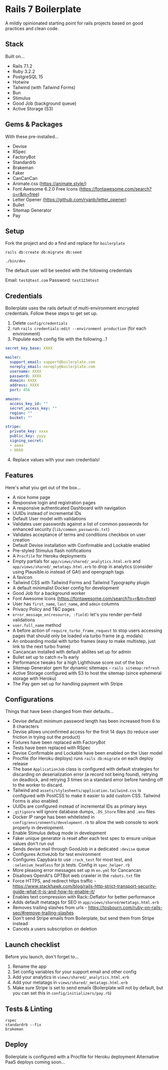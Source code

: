 # Rails 7 Boilerplate

A mildly opinionated starting point for rails projects based on good practices and clean code.

## Stack

Built on...

- Rails 7.1.2
- Ruby 3.2.2
- PostgreSQL 15
- Hotwire
- Tailwind (with Tailwind Forms)
- Bun
- Stimulus
- Good Job (background queue)
- Active Storage (S3)

## Gems & Packages

With these pre-installed...

- Devise
- RSpec
- FactoryBot
- Standardrb
- Brakeman
- Faker
- CanCanCan
- Animate.css (https://animate.style/)
- Font Awesome 6.2.0 Free Icons (https://fontawesome.com/search?o=r&m=free)
- Letter Opener (https://github.com/ryanb/letter_opener)
- Bullet
- Sitemap Generator
- Pay

## Setup

Fork the project and do a find and replace for `boilerplate`

```
rails db:create db:migrate db:seed

./bin/dev
```

The default user will be seeded with the following credentials

Email: `test@test.com`
Password: `test1234test`

## Credentials

Boilerplate uses the rails default of multi-environment encrypted credentials. Follow these steps to get set up.

1. Delete `config/credentials`
2. run `rails credentials:edit --environment production` (for each environment)
3. Populate each config file with the following...1

```yaml
secret_key_base: XXXX

mailer:
  support_email: support@boilerplate.com
  noreply_email: noreply@boilerplate.com
  username: XXXX
  password: XXXX
  domain: XXXX
  address: XXXX
  port: 456

amazon:
  access_key_id: ""
  secret_access_key: ""
  region: ""
  bucket: ""

stripe:
  private_key: xxxx
  public_key: yyyy
  signing_secret:
  - aaaa
  - bbbb
```

4. Replace values with your own credentials!

## Features

Here's what you get out of the box...

- A nice home page
- Responsive login and registration pages
- A responsive authenticated Dashboard with navigation
- UUIDs instead of incremental IDs
- Default User model with validations
- Validates user passwords against a list of common passwords for enhanced security (`lib/common_passwords.txt`)
- Validates acceptance of terms and conditions checkbox on user creation
- Default Devise installation with Confirmable and Lockable enabled
- Pre-styled Stimulus flash notifications
- A `Procfile` for Heroku deployments
- Empty partials for `app/views/shared/_analytics.html.erb` and `app/views/shared/_metatags.html.erb` to drop in analytics (consider using Plausible.io instead of GA!) and opengraph tags
- A favicon
- Tailwind CSS with Tailwind Forms and Tailwind Typography plugin
- A default minimalist Docker config for development
- Good Job for a background worker
- Font Awesome Icons (https://fontawesome.com/search?o=r&m=free)
- User has `first_name`, `last_name`, and `admin` columns
- Privacy Policy and T&C pages
- `error_message_on(resource, :field)` let's you render per-field validations
- `user.full_name` method
- A before action of `require_turbo_frame_request` to stop users accessing pages that should only be loaded via turbo frame (e.g. modals)
- An onboarding modal with turbo frames (easy to make multistep, just link to the next turbo frame)
- Cancancan installed with default abilites set up for admin
- Bullet set up to catch n+1s early
- Performance tweaks for a high Lighthouse score out of the box
- Sitemap Generator gem for dynamic sitemaps - `rails sitemap:refresh`
- Active Storage configured with S3 to host the sitemap (since ephemeral storage with Heroku)
- The Pay gem set up for handling payment with Stripe

## Configurations

Things that have been changed from their defaults...

- Devise default minimum password length has been increased from 6 to 8 characters
- Devise allows unconfirmed access for the first 14 days (to reduce user friction in trying out the product)
- Fixtures have been replaced with FactoryBot
- Tests have been replaced with RSpec
- Devise Confirmable and Lockable have been enabled on the User model
- Procfile (for Heroku deploys) runs `rails db:migrate` on each deploy release
- The base `ApplicationJob` class is configured with default strategies for discarding on deserialization error (a record not being found), retrying on deadlock, and retrying 3 times on a standard error before handing off to the worker to discard.
- Tailwind and `assets/stylesheets/application.tailwind.css` is configured with PostCSS to make it easier to add custom CSS. Tailwind Forms is also enabled.
- UUIDs are configured instead of incremental IDs as primary keys
- `.gitignore` will ignore database dumps, `.DS_Store` files and `.env` files
- Docker IP range has been whitelisted in `config/environments/development.rb` to allow the web console to work properly in development.
- Enable Stimulus debug mode in development
- Faker unique generator is reset after each test spec to ensure unique values don't run out
- Sends devise mail through GoodJob in a dedicated `:devise` queue
- Configures ActiveJob for test environment
- Configures Capybara to use `:rack_test` for most test, and `:selenium_headless` for js tests. Config in `spec_helper.rb`
- More pleasing error messages set up in `en.yml` for Cancancan
- Disallows OpenAI's GPTBot web crawler in the `robots.txt` file
- Force HTTPS, and redirect https traffic - https://www.stackhawk.com/blog/rails-http-strict-transport-security-guide-what-it-is-and-how-to-enable-it/
- Enables text compression with Rack::Deflator for better performance
- Adds default metatags for SEO in `app/views/shared/metatags.html.erb`
- Removes trailing slashes from urls - https://tosbourn.com/ruby-on-rails-seo/#remove-trailing-slashes
- Don't send Stripe emails from Boilerplate, but send them from Stripe instead
- Cancels a users subscription on deletion


## Launch checklist

Before you launch, don't forget to...

1. Rename the app
2. Set config variables for your support email and other config
3. Add your analytics in `views/shared/_analytics.html.erb`
4. Add your metatags in `views/shared/_metatags.html.erb`
5. Make sure Stripe is set to send emails (Boilerplate will not by default, but you can set this in `config/initializers/pay.rb`)

## Tests & Linting

```
rspec
standardrb --fix
brakeman
```

## Deploy

Boilerplate is configured with a Procfile for Heroku deployment
Alternative PaaS deploys coming soon...
